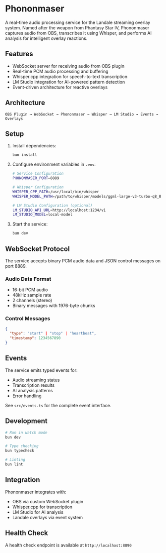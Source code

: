 # Phononmaser

A real-time audio processing service for the Landale streaming overlay system. Named after the weapon from Phantasy Star IV, Phononmaser captures audio from OBS, transcribes it using Whisper, and performs AI analysis for intelligent overlay reactions.

## Features

- WebSocket server for receiving audio from OBS plugin
- Real-time PCM audio processing and buffering
- Whisper.cpp integration for speech-to-text transcription
- LM Studio integration for AI-powered pattern detection
- Event-driven architecture for reactive overlays

## Architecture

```
OBS Plugin → WebSocket → Phononmaser → Whisper → LM Studio → Events → Overlays
```

## Setup

1. Install dependencies:

   ```bash
   bun install
   ```

2. Configure environment variables in `.env`:

   ```bash
   # Service Configuration
   PHONONMASER_PORT=8889

   # Whisper Configuration
   WHISPER_CPP_PATH=/usr/local/bin/whisper
   WHISPER_MODEL_PATH=/path/to/whisper/models/ggml-large-v3-turbo-q8_0.bin

   # LM Studio Configuration (optional)
   LM_STUDIO_API_URL=http://localhost:1234/v1
   LM_STUDIO_MODEL=local-model
   ```

3. Start the service:
   ```bash
   bun dev
   ```

## WebSocket Protocol

The service accepts binary PCM audio data and JSON control messages on port 8889.

### Audio Data Format

- 16-bit PCM audio
- 48kHz sample rate
- 2 channels (stereo)
- Binary messages with 1976-byte chunks

### Control Messages

```json
{
  "type": "start" | "stop" | "heartbeat",
  "timestamp": 1234567890
}
```

## Events

The service emits typed events for:

- Audio streaming status
- Transcription results
- AI analysis patterns
- Error handling

See `src/events.ts` for the complete event interface.

## Development

```bash
# Run in watch mode
bun dev

# Type checking
bun typecheck

# Linting
bun lint
```

## Integration

Phononmaser integrates with:

- OBS via custom WebSocket plugin
- Whisper.cpp for transcription
- LM Studio for AI analysis
- Landale overlays via event system

## Health Check

A health check endpoint is available at `http://localhost:8890`
